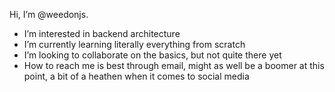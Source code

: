 Hi, I’m @weedonjs.
 - I’m interested in backend architecture
 - I’m currently learning literally everything from scratch
 - I’m looking to collaborate on the basics, but not quite there yet
 - How to reach me is best through email, might as well be a boomer at this point, a bit of a heathen when it comes to social media

<!---
weedonjs/weedonjs is a ✨ special ✨ repository because its `README.md` (this file) appears on your GitHub profile.
You can click the Preview link to take a look at your changes.
--->
